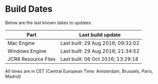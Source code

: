 # Build Dates

Below are the last known dates to updates

Part | Last build update
-----|-----
Mac Engine | Last built: 29 Aug 2016; 09:32:02
Windows Engine | Last built: 29 Aug 2016; 21:34:52
JCR6 Resource Files | Last built: 06 Oct 2016; 13:29:18
All times are in CET (Central European Time: Amsterdam, Brussels, Paris, Madrid)



